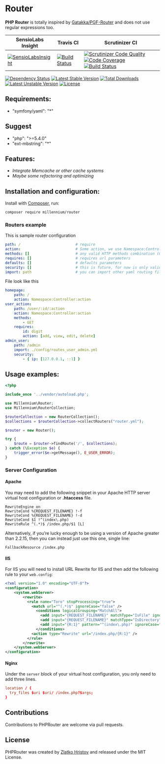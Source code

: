 # Router
**PHP Router** is totally inspired by [Gatakka/PGF-Router](https://github.com/gatakka/PGF-Router/) and does not use regular expressions too.

| SensioLabs Insight | Travis CI | Scrutinizer CI|
| ------------------------|-------------|-----------------|
|[![SensioLabsInsight](https://insight.sensiolabs.com/projects/3455db82-ebd0-4767-852b-15e96b3aca74/mini.png)](https://insight.sensiolabs.com/projects/3455db82-ebd0-4767-852b-15e96b3aca74)|[![Build Status](https://travis-ci.org/desertknight/symfony2-extensions.svg?branch=master)](https://travis-ci.org/desertknight/symfony2-extensions)|[![Scrutinizer Code Quality](https://scrutinizer-ci.com/g/desertknight/PHPRouter/badges/quality-score.png?b=master)](https://scrutinizer-ci.com/g/desertknight/PHPRouter/?branch=master) [![Code Coverage](https://scrutinizer-ci.com/g/desertknight/PHPRouter/badges/coverage.png?b=master)](https://scrutinizer-ci.com/g/desertknight/PHPRouter/?branch=master) [![Build Status](https://scrutinizer-ci.com/g/desertknight/PHPRouter/badges/build.png?b=master)](https://scrutinizer-ci.com/g/desertknight/PHPRouter/build-status/master)

[![Dependency Status](https://www.versioneye.com/user/projects/5562f6e3366466001fb30000/badge.svg?style=flat)](https://www.versioneye.com/user/projects/5562f6e3366466001fb30000) [![Latest Stable Version](https://poser.pugx.org/millennium/router/v/stable)](https://packagist.org/packages/millennium/router) [![Total Downloads](https://poser.pugx.org/millennium/router/downloads)](https://packagist.org/packages/millennium/router) [![Latest Unstable Version](https://poser.pugx.org/millennium/router/v/unstable)](https://packagist.org/packages/millennium/router) [![License](https://poser.pugx.org/millennium/router/license)](https://packagist.org/packages/millennium/router)


## Requirements:
-    "symfony/yaml": "*"

## Suggest
-    "php": ">=5.4.0"
-    "ext-mbstring": "*"

## Features:

- *Integrate Memcache or other cache systems*
- *Maybe some refactoring and optimizing*

## Installation and configuration:

Install with [Composer](http://packagist.org), run:

```sh
composer require millennium/router
```

<a name="routers"></a>

### Routers example

This is sample router configuration

```yaml
path: /                         # require
action:                         # Some action, we use Namespace:Controller:action
methods: []                     # any valid HTTP methods combination (GET, POST, PUT, DELETE) **ONLY UPPER STRING**
requires: []                    # requires url parameters
defaults: []                    # defaults parameters
security: []                    # this is future, for now is only validation ip request (eg. allow only from ips array)
import: path                    # you can import other yaml routing files, path, security and methods will be overriding
```

File look like this

```yaml
homepage:
    path: /
    action: Namespace:Controller:action
user_action:
    path: /user/:id/:action
    action: Namespace:Controller:action
    methods:
        - GET
    requires:
        id: digit
        action: [add, view, edit, delete]
admin_user:
    path: /admin
    import: ./config/routes_user_admin.yml
    security:
        - { ip: [127.0.0.1, ::1] }
```

## Usage examples:

```php
<?php

include_once '../vendor/autoload.php';

use Millennium\Router;
use Millennium\RouterCollection;

$routerCollection = new RouterCollection();
$collections = $routerCollection->collectRouters("router.yml");

$router = new Router();

try {
    $route = $router->findRoute('/', $collections);
} catch (\Exception $e) {
    trigger_error($e->getMessage(), E_USER_ERROR);
}
```


### Server Configuration

#### Apache

You may need to add the following snippet in your Apache HTTP server virtual host configuration or **.htaccess** file.

```apacheconf
RewriteEngine on
RewriteCond %{REQUEST_FILENAME} !-f
RewriteCond %{REQUEST_FILENAME} !-d
RewriteCond $1 !^(index\.php)
RewriteRule ^(.*)$ /index.php/$1 [L]
```

Alternatively, if you’re lucky enough to be using a version of Apache greater than 2.2.15, then you can instead just use this one, single line:
```apacheconf
FallbackResource /index.php
```

#### IIS

For IIS you will need to install URL Rewrite for IIS and then add the following rule to your `web.config`:
```xml
<?xml version="1.0" encoding="UTF-8"?>
<configuration>
    <system.webServer>
        <rewrite>
          <rule name="Toro" stopProcessing="true">
            <match url="^(.*)$" ignoreCase="false" />
              <conditions logicalGrouping="MatchAll">
                <add input="{REQUEST_FILENAME}" matchType="IsFile" ignoreCase="false" negate="true" />
                <add input="{REQUEST_FILENAME}" matchType="IsDirectory" ignoreCase="false" negate="true" />
                <add input="{R:1}" pattern="^(index\.php)" ignoreCase="false" negate="true" />
              </conditions>
            <action type="Rewrite" url="/index.php/{R:1}" />
          </rule>
        </rewrite>
    </system.webServer>
</configuration>
```

#### Nginx

Under the `server` block of your virtual host configuration, you only need to add three lines.
```conf
location / {
  try_files $uri $uri/ /index.php?$args;
}
```

## Contributions

Contributions to PHPRouter are welcome via pull requests.


## License

PHPRouter was created by [Zlatko Hristov](http://z-latko.info) and released under the MIT License.
